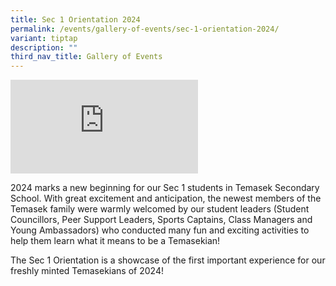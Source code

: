 ```yaml
---
title: Sec 1 Orientation 2024
permalink: /events/gallery-of-events/sec-1-orientation-2024/
variant: tiptap
description: ""
third_nav_title: Gallery of Events
---
```

<div class="iframe-wrapper"><iframe allowfullscreen="true" frameborder="0" src="https://www.youtube.com/embed/XO3tvm_aUtY?si=DmzE9IQJMn5Ff_nt"></iframe></div><p></p><p>2024 marks a new beginning for our Sec 1 students in Temasek Secondary School. With great excitement and anticipation, the newest members of the Temasek family were warmly welcomed by our student leaders (Student Councillors, Peer Support Leaders, Sports Captains, Class Managers and Young Ambassadors) who conducted many fun and exciting activities to help them learn what it means to be a Temasekian!</p><p>The Sec 1 Orientation is a showcase of the first important experience for our freshly minted Temasekians of 2024!</p>